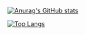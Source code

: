 [![Anurag's GitHub stats](https://github-readme-stats.vercel.app/api?username=yoavami&show_icons=true&theme=dark)](https://github.com/anuraghazra/github-readme-stats)

[![Top Langs](https://github-readme-stats.vercel.app/api/top-langs/?username=yoavami&show_icons=true&theme=dark)](https://github.com/anuraghazra/github-readme-stats)
